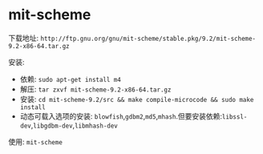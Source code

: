 # mit-scheme

下载地址: `http://ftp.gnu.org/gnu/mit-scheme/stable.pkg/9.2/mit-scheme-9.2-x86-64.tar.gz`

安装:
* 依赖: `sudo apt-get install m4`
* 解压: `tar zxvf mit-scheme-9.2-x86-64.tar.gz`
* 安装: `cd mit-scheme-9.2/src && make compile-microcode && sudo make install`
* 动态可载入选项的安装: `blowfish`,`gdbm2`,`md5`,`mhash`.但要安装依赖:`libssl-dev`,`libgdbm-dev`,`libmhash-dev`

使用: `mit-scheme`
